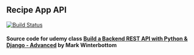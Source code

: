 ## Recipe App API
[![Build Status](https://travis-ci.com/xujiayi1256/recipe-app-api.svg?branch=main)](https://travis-ci.com/xujiayi1256/recipe-app-api)


#### Source code for udemy class [Build a Backend REST API with Python & Django - Advanced](https://www.udemy.com/share/1021e62@Pm5gVGFgT1IJdkBDB3pOfT5HYH1L/) by Mark Winterbottom